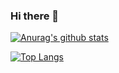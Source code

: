 ### Hi there 👋

<!--
**PhilShishov/philshishov** is a ✨ _special_ ✨ repository because its `README.md` (this file) appears on your GitHub profile.

Here are some ideas to get you started:

- 🔭 I’m currently working on ...
- 🌱 I’m currently learning ...
- 👯 I’m looking to collaborate on ...
- 🤔 I’m looking for help with ...
- 💬 Ask me about ...
- 📫 How to reach me: ...
- 😄 Pronouns: ...
- ⚡ Fun fact: ...
-->


[![Anurag's github stats](https://github-readme-stats.vercel.app/api?username=philshishov)](https://github.com/anuraghazra/github-readme-stats)

[![Top Langs](https://github-readme-stats.vercel.app/api/top-langs/?username=planetoftheweb&hide=php,ruby)](https://github.com/anuraghazra/github-readme-stats)
